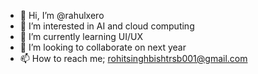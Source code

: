 - 👋 Hi, I’m @rahulxero
- 👀 I’m interested in AI and cloud computing
- 🌱 I’m currently learning UI/UX
- 💞️ I’m looking to collaborate on next year
- 📫 How to reach me; rohitsinghbishtrsb001@gmail.com
